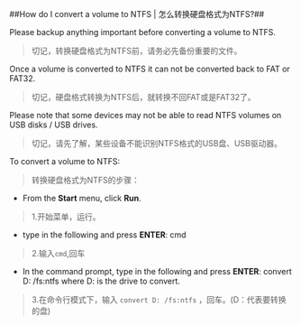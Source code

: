 ##How do I convert a volume to NTFS | 怎么转换硬盘格式为NTFS?##

Please backup anything important before converting a volume to NTFS.

> 切记，转换硬盘格式为NTFS前，请务必先备份重要的文件。

Once a volume is converted to NTFS it can not be converted back to FAT or FAT32.

> 切记，硬盘格式转换为NTFS后，就转换不回FAT或是FAT32了。

Please note that some devices may not be able to read NTFS volumes on USB disks / USB drives.

> 切记，请先了解，某些设备不能识别NTFS格式的USB盘、USB驱动器。 


To convert a volume to NTFS:

> 转换硬盘格式为NTFS的步骤：



- From the **Start** menu, click **Run**.

> 1.开始菜单，运行。

- type in the following and press **ENTER**:
cmd

> 2.输入`cmd`,回车

- In the command prompt, type in the following and press **ENTER**:
convert D: /fs:ntfs
where D: is the drive to convert.

> 3.在命令行模式下，输入 `convert D: /fs:ntfs` ，回车。(D：代表要转换的盘)


